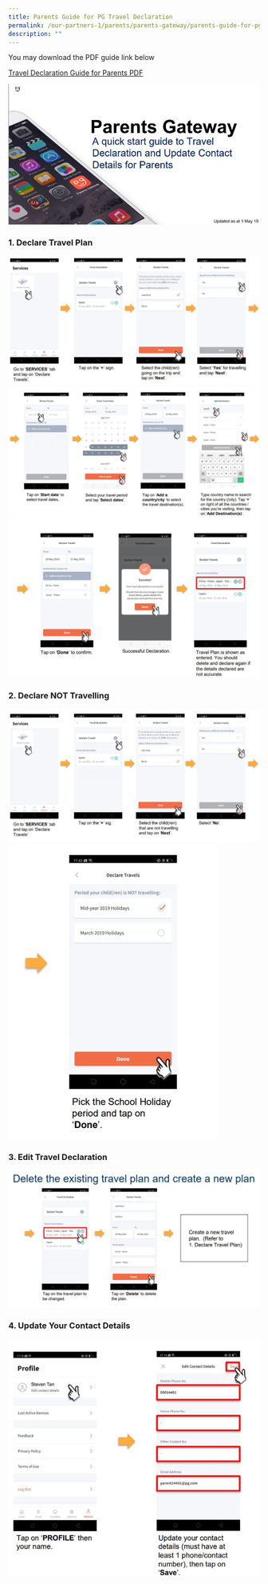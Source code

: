 ```yaml
---
title: Parents Guide for PG Travel Declaration
permalink: /our-partners-1/parents/parents-gateway/parents-guide-for-pg-travel-declaration/
description: ""
---
```

You may download the PDF guide link below

[Travel Declaration Guide for Parents PDF](/files/Parents%20Guide%20for%20PG%20Travel%20Declaration%20Update%20Particulars%20-%208%20May%2019.pdf)

![](/images/PG%20Travel%20Declaration%201.jpg)

### 1. Declare Travel Plan

![](/images/PG%20Travel%20Declaration%202.jpg)
![](/images/PG%20Travel%20Declaration%203.jpg)
![](/images/PG%20Travel%20Declaration%204.jpg)

### 2. Declare NOT Travelling

![](/images/PG%20Travel%20Declaration%205.jpg)
![](/images/PG%20Travel%20Declaration%206.jpg)

### 3. Edit Travel Declaration

![](/images/PG%20Travel%20Declaration%207.jpg)

### 4. Update Your Contact Details

![](/images/PG%20Travel%20Declaration%208.jpg)